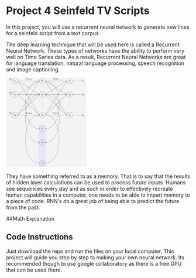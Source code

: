 # Project 4 Seinfeld TV Scripts

In this project, you will use a recurrent neural network to generate new lines for a seinfeld script from a text corpus. 

The deep learning technique that will be used here is called a Recurrent Neural Network. These types of networks have the ability to perform very
well on Time Series data. As a result, Recurrent Neural Networks are great for language translation, natural language processing, speech recognition and 
image captioning. 

![Image](RecurrentNeuralNetwork.png)

They have something referred to as a memory. That is to say that the results of hidden layer calculations can be used to process future inputs. Humans see sequences every day and as such in order to effectively recreate human capabilities in a computer, one needs to be able to impart memory to a piece of code. RNN's do a great job of being able to predict the future from the past. 

##Math Explanation

## Code Instructions


Just download the repo and run the files on your local computer. This project will guide you step by step to making your own neural network. Its recommended though to use google collaboratory as there is a free GPU that can be used there. 
